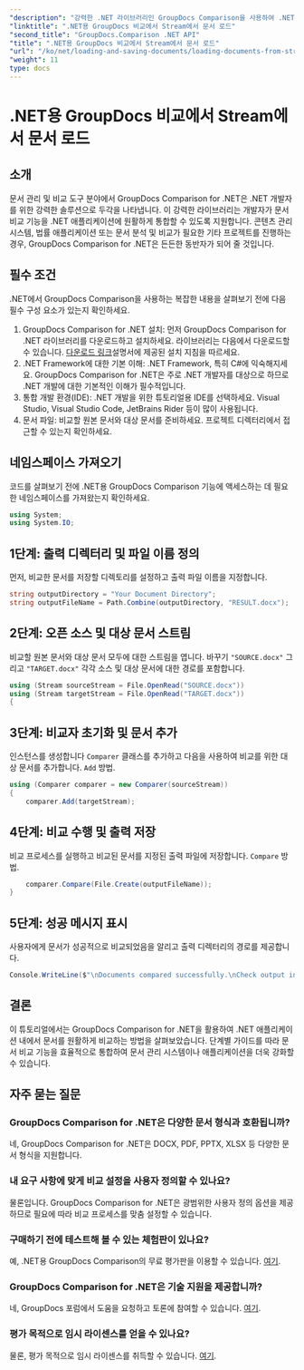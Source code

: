 ```yaml
---
"description": "강력한 .NET 라이브러리인 GroupDocs Comparison을 사용하여 .NET 애플리케이션에서 문서를 손쉽게 비교하는 방법을 알아보세요."
"linktitle": ".NET용 GroupDocs 비교에서 Stream에서 문서 로드"
"second_title": "GroupDocs.Comparison .NET API"
"title": ".NET용 GroupDocs 비교에서 Stream에서 문서 로드"
"url": "/ko/net/loading-and-saving-documents/loading-documents-from-stream/"
"weight": 11
type: docs
---
```

# .NET용 GroupDocs 비교에서 Stream에서 문서 로드

## 소개
문서 관리 및 비교 도구 분야에서 GroupDocs Comparison for .NET은 .NET 개발자를 위한 강력한 솔루션으로 두각을 나타냅니다. 이 강력한 라이브러리는 개발자가 문서 비교 기능을 .NET 애플리케이션에 원활하게 통합할 수 있도록 지원합니다. 콘텐츠 관리 시스템, 법률 애플리케이션 또는 문서 분석 및 비교가 필요한 기타 프로젝트를 진행하는 경우, GroupDocs Comparison for .NET은 든든한 동반자가 되어 줄 것입니다.
## 필수 조건
.NET에서 GroupDocs Comparison을 사용하는 복잡한 내용을 살펴보기 전에 다음 필수 구성 요소가 있는지 확인하세요.
1. GroupDocs Comparison for .NET 설치: 먼저 GroupDocs Comparison for .NET 라이브러리를 다운로드하고 설치하세요. 라이브러리는 다음에서 다운로드할 수 있습니다. [다운로드 링크](https://releases.groupdocs.com/comparison/net/)설명서에 제공된 설치 지침을 따르세요.
2. .NET Framework에 대한 기본 이해: .NET Framework, 특히 C#에 익숙해지세요. GroupDocs Comparison for .NET은 주로 .NET 개발자를 대상으로 하므로 .NET 개발에 대한 기본적인 이해가 필수적입니다.
3. 통합 개발 환경(IDE): .NET 개발을 위한 튜토리얼용 IDE를 선택하세요. Visual Studio, Visual Studio Code, JetBrains Rider 등이 많이 사용됩니다.
4. 문서 파일: 비교할 원본 문서와 대상 문서를 준비하세요. 프로젝트 디렉터리에서 접근할 수 있는지 확인하세요.

## 네임스페이스 가져오기
코드를 살펴보기 전에 .NET용 GroupDocs Comparison 기능에 액세스하는 데 필요한 네임스페이스를 가져왔는지 확인하세요.
```csharp
using System;
using System.IO;
```
## 1단계: 출력 디렉터리 및 파일 이름 정의
먼저, 비교한 문서를 저장할 디렉토리를 설정하고 출력 파일 이름을 지정합니다.
```csharp
string outputDirectory = "Your Document Directory";
string outputFileName = Path.Combine(outputDirectory, "RESULT.docx");
```
## 2단계: 오픈 소스 및 대상 문서 스트림
비교할 원본 문서와 대상 문서 모두에 대한 스트림을 엽니다. 바꾸기 `"SOURCE.docx"` 그리고 `"TARGET.docx"` 각각 소스 및 대상 문서에 대한 경로를 포함합니다.
```csharp
using (Stream sourceStream = File.OpenRead("SOURCE.docx"))
using (Stream targetStream = File.OpenRead("TARGET.docx"))
{
```
## 3단계: 비교자 초기화 및 문서 추가
인스턴스를 생성합니다 `Comparer` 클래스를 추가하고 다음을 사용하여 비교를 위한 대상 문서를 추가합니다. `Add` 방법.
```csharp
using (Comparer comparer = new Comparer(sourceStream))
{
    comparer.Add(targetStream);
```
## 4단계: 비교 수행 및 출력 저장
비교 프로세스를 실행하고 비교된 문서를 지정된 출력 파일에 저장합니다. `Compare` 방법.
```csharp
    comparer.Compare(File.Create(outputFileName));
}
```
## 5단계: 성공 메시지 표시
사용자에게 문서가 성공적으로 비교되었음을 알리고 출력 디렉터리의 경로를 제공합니다.
```csharp
Console.WriteLine($"\nDocuments compared successfully.\nCheck output in {outputDirectory}.");
```

## 결론
이 튜토리얼에서는 GroupDocs Comparison for .NET을 활용하여 .NET 애플리케이션 내에서 문서를 원활하게 비교하는 방법을 살펴보았습니다. 단계별 가이드를 따라 문서 비교 기능을 효율적으로 통합하여 문서 관리 시스템이나 애플리케이션을 더욱 강화할 수 있습니다.
## 자주 묻는 질문
### GroupDocs Comparison for .NET은 다양한 문서 형식과 호환됩니까?
네, GroupDocs Comparison for .NET은 DOCX, PDF, PPTX, XLSX 등 다양한 문서 형식을 지원합니다.
### 내 요구 사항에 맞게 비교 설정을 사용자 정의할 수 있나요?
물론입니다. GroupDocs Comparison for .NET은 광범위한 사용자 정의 옵션을 제공하므로 필요에 따라 비교 프로세스를 맞춤 설정할 수 있습니다.
### 구매하기 전에 테스트해 볼 수 있는 체험판이 있나요?
예, .NET용 GroupDocs Comparison의 무료 평가판을 이용할 수 있습니다. [여기](https://releases.groupdocs.com/).
### GroupDocs Comparison for .NET은 기술 지원을 제공합니까?
네, GroupDocs 포럼에서 도움을 요청하고 토론에 참여할 수 있습니다. [여기](https://forum.groupdocs.com/c/comparison/12).
### 평가 목적으로 임시 라이센스를 얻을 수 있나요?
물론, 평가 목적으로 임시 라이센스를 취득할 수 있습니다. [여기](https://purchase.groupdocs.com/temporary-license/).